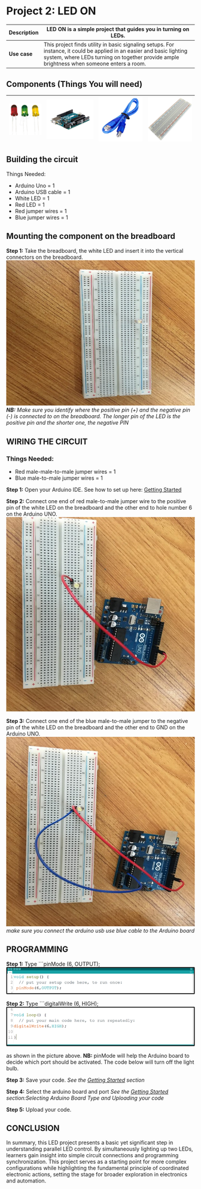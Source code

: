 # Project 2: LED ON

| **Description** | LED ON is a simple project that guides you in turning on LEDs. |
|------------------|----------------------------------------------------------------|
| **Use case**     | This project finds utility in basic signaling setups. For instance, it could be applied in an easier and basic lighting system, where LEDs turning on together provide ample brightness when someone enters a room. |

## Components (Things You will need)

| ![LED](../../assets/components/LED.png) | ![Arduino Uno](../../assets/components/arduino.png) | ![Arduino USB Cable](../../assets/components/USB_Cable.png) | ![Breadboard](../../assets/components/breadboard.png) |
|-------------------------|-------------------------|-------------------------|-------------------------|
## Building the circuit

Things Needed:

- Arduino Uno = 1
- Arduino USB cable = 1
- White LED = 1
- Red LED = 1
- Red jumper wires = 1
- Blue jumper wires = 1

## Mounting the component on the breadboard

**Step 1:** Take the breadboard, the white LED and insert it into the vertical connectors on the breadboard.
![LED fixed on breadboard](../../assets/1.0/LED/LED_ON/led_on_breadboard.jpg)
_**NB:** Make sure you identify where the positive pin (+) and the negative pin (-) is connected to on the breadboard. The longer pin of the LED is the positive pin and the shorter one, the negative PIN_

## WIRING THE CIRCUIT

### Things Needed:

- Red male-male-to-male jumper wires = 1
- Blue male-to-male jumper wires = 1

**Step 1:** Open your Arduino IDE. See how to set up here: [Getting Started](../../../../README.md#getting-started)

**Step 2:** Connect one end of red male-to-male jumper wire to the positive pin of the white LED on the breadboard and the other end to hole number 6 on the Arduino UNO.
![LED fixed on breadboard](../../assets/1.0/LED/LED_ON/red_wire_connected.jpg)

**Step 3:** Connect one end of the blue male-to-male jumper to the negative pin of the white LED on the breadboard and the other end to GND on the Arduino UNO.
![LED fixed on breadboard](../../assets/1.0/LED/LED_ON/blue_wire_connected.jpg)
_make sure you connect the arduino usb use blue cable to the Arduino board_

## PROGRAMMING

**Step 1:** Type ```pinMode (6, OUTPUT);
![Pinmode decalration](../../assets/1.0/LED/LED_ON/pinmode_declaration.png)

**Step 2:** Type ```digitalWrite (6, HIGH);
![Pinmode decalration](../../assets/1.0/LED/LED_ON/digitalwrite_declaration.png)

as shown in the picture above.
**NB:** pinMode will help the Arduino board to decide which port should be activated. The code below will turn off the light bulb.

**Step 3:** Save your code. _See the [Getting Started](../../../../README.md#getting-started) section_

**Step 4:** Select the arduino board and port _See the [Getting Started](../../../../README.md#getting-started) section:Selecting Arduino Board Type and Uploading your code_

**Step 5:** Upload your code.

## CONCLUSION
In summary, this LED project presents a basic yet significant step in understanding parallel LED control. By simultaneously lighting up two LEDs, learners gain insight into simple circuit connections and programming synchronization. This project serves as a starting point for more complex configurations while highlighting the fundamental principle of coordinated electronic actions, setting the stage for broader exploration in electronics and automation.


